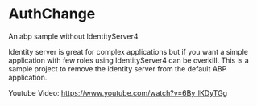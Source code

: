 # AuthChange
 An abp sample without IdentityServer4


Identity server is great for complex applications but if you want a simple application with few roles using IdentityServer4 can be overkill. This is a sample project to remove the identity server from the default ABP application.


Youtube Video: https://www.youtube.com/watch?v=6By_lKDyTGg
